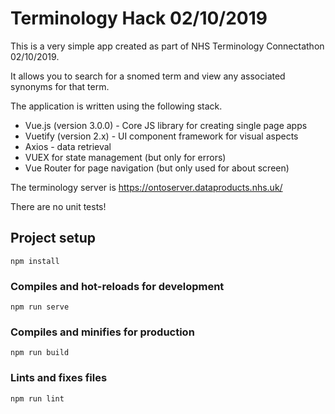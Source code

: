 # Terminology Hack 02/10/2019

This is a very simple app created as part of NHS Terminology Connectathon 02/10/2019.

It allows you to search for a snomed term and view any associated synonyms for that term.

The application is written using the following stack.

* Vue.js (version 3.0.0) - Core JS library for creating single page apps
* Vuetify (version 2.x) - UI component framework for visual aspects
* Axios - data retrieval
* VUEX for state management (but only for errors)
* Vue Router for page navigation (but only used for about screen)

The terminology server is https://ontoserver.dataproducts.nhs.uk/ 

There are no unit tests!


## Project setup
```
npm install
```

### Compiles and hot-reloads for development
```
npm run serve
```

### Compiles and minifies for production
```
npm run build
```

### Lints and fixes files
```
npm run lint
```
